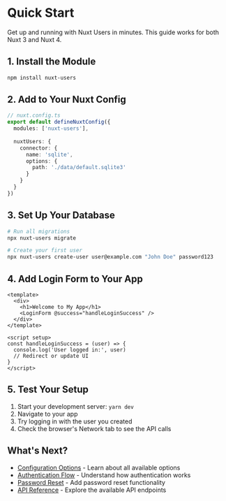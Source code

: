 # Quick Start

Get up and running with Nuxt Users in minutes. This guide works for both Nuxt 3 and Nuxt 4.

## 1. Install the Module

```bash
npm install nuxt-users
```

## 2. Add to Your Nuxt Config

```ts
// nuxt.config.ts
export default defineNuxtConfig({
  modules: ['nuxt-users'],
  
  nuxtUsers: {
    connector: {
      name: 'sqlite',
      options: {
        path: './data/default.sqlite3'
      }
    }
  }
})
```

## 3. Set Up Your Database

```bash
# Run all migrations
npx nuxt-users migrate

# Create your first user
npx nuxt-users create-user user@example.com "John Doe" password123
```

## 4. Add Login Form to Your App

```vue
<template>
  <div>
    <h1>Welcome to My App</h1>
    <LoginForm @success="handleLoginSuccess" />
  </div>
</template>

<script setup>
const handleLoginSuccess = (user) => {
  console.log('User logged in:', user)
  // Redirect or update UI
}
</script>
```

## 5. Test Your Setup

1. Start your development server: `yarn dev`
2. Navigate to your app
3. Try logging in with the user you created
4. Check the browser's Network tab to see the API calls

## What's Next?

- [Configuration Options](/guide/configuration) - Learn about all available options
- [Authentication Flow](/guide/authentication) - Understand how authentication works
- [Password Reset](/guide/password-reset) - Add password reset functionality
- [API Reference](/api/) - Explore the available API endpoints 